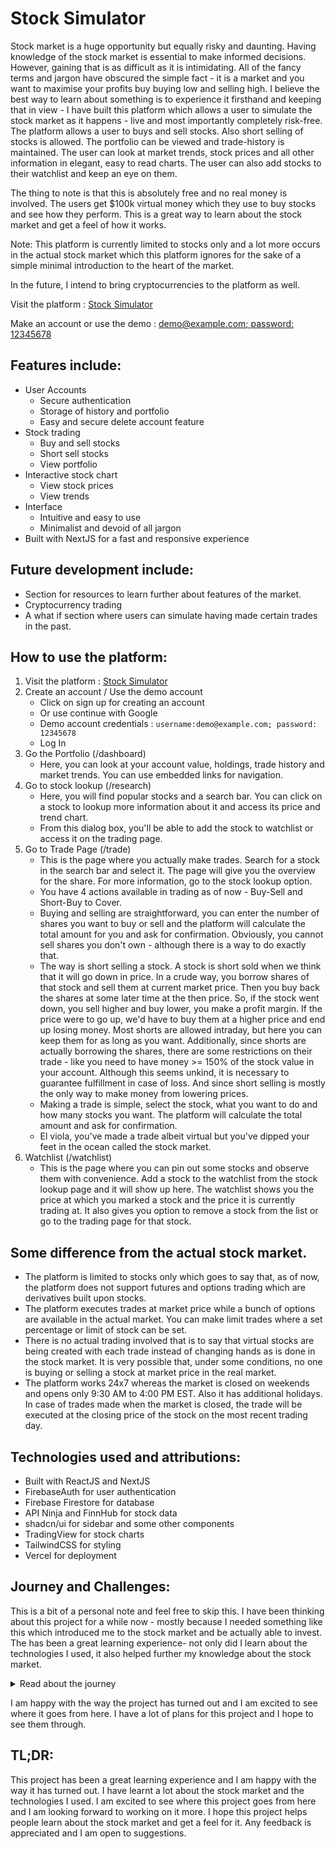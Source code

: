 # Stock Simulator
Stock market is a huge opportunity but equally risky and daunting. Having knowledge of the stock market is essential to make informed decisions. However, gaining that is as difficult as it is intimidating. All of the fancy terms and jargon have obscured the simple fact - it is a market and you want to maximise your profits buy buying low and selling high.
I believe the best way to learn about something is to experience it firsthand and keeping that in view - I have built this platform which allows a user to simulate the stock market as it happens - live and most importantly completely risk-free. The platform allows a user to buys and sell stocks. Also short selling of stocks is allowed. The  portfolio can be viewed and trade-history is maintained. The user can look at market trends, stock prices and all other information in elegant, easy to read charts. The user can also add stocks to their watchlist and keep an eye on them.

The thing to note is that this is absolutely free and no real money is involved. The users get $100k virtual money which they use to buy stocks and see how they perform. This is a great way to learn about the stock market and get a feel of how it works.

Note: This platform is currently limited to stocks only and a lot more occurs in the actual stock market which this platform ignores for the sake of a simple minimal introduction to the heart of the market.

In the future, I intend to bring cryptocurrencies to the platform as well.

Visit the platform : [Stock Simulator](https://stock-simulator-beta.vercel.app/)

Make an account or use the demo : <u> demo@example.com; password: 12345678 </u>

## Features include:
- User Accounts 
    - Secure authentication
    - Storage of history and portfolio
    - Easy and secure delete account feature
- Stock trading
    - Buy and sell stocks
    - Short sell stocks
    - View portfolio
- Interactive stock chart
    - View stock prices
    - View trends
- Interface
    - Intuitive and easy to use
    - Minimalist and devoid of all jargon
- Built with NextJS for a fast and responsive experience

## Future development include: 

- Section for resources to learn further about features of the market.
- Cryptocurrency trading
- A what if section where users can simulate having made certain trades in the past.

## How to use the platform:

1. Visit the platform : [Stock Simulator](https://stock-simulator-beta.vercel.app/)
2. Create an account / Use the demo account
    - Click on sign up for creating an account
    - Or use continue with Google
    - Demo account credentials : ```username:demo@example.com; password: 12345678```
    - Log In
3. Go the Portfolio (/dashboard)
    - Here, you can look at your account value, holdings, trade history and market trends. You can use embedded links for navigation.
4. Go to stock lookup (/research)
    - Here, you will find popular stocks and a search bar. You can click on a stock to lookup more information about it and access its price and trend chart.
    - From this dialog box, you'll be able to add the stock to watchlist or access it on the trading page.
5. Go to Trade Page (/trade)
    - This is the page where you actually make trades. Search for a stock in the search bar and select it. The page will give you the overview for the share. For more information, go to the stock lookup option.
    - You have 4 actions available in trading as of now - Buy-Sell and Short-Buy to Cover.
    - Buying and selling are straightforward, you can enter the number of shares you want to buy or sell and the platform will calculate the total amount for you and ask for confirmation. Obviously, you cannot sell shares you don't own - although there is a way to do exactly that. 
    - The way is short selling a stock. A stock is short sold when we think that it will go down in price. In a crude way, you borrow shares of that stock and sell them at current market price. Then you buy back the shares at some later time at the then price. So, if the stock went down, you sell higher and buy lower, you make a profit margin. If the price were to go up, we'd have to buy them at a higher price and end up losing money. Most shorts are allowed intraday, but here you can keep them for as long as you want. Additionally, since shorts are actually borrowing the shares, there are some restrictions on their trade - like you need to have money >= 150% of the stock value in your account. Although this seems unkind, it is necessary to guarantee fulfillment in case of loss. And since short selling is mostly the only way to make money from lowering prices.
    - Making a trade is simple, select the stock, what you want to do and how many stocks you want. The platform will calculate the total amount and ask for confirmation.
    - El viola, you've made a trade albeit virtual but you've dipped your feet in the ocean called the stock market.
6. Watchlist (/watchlist)
    - This is the page where you can pin out some stocks and observe them with convenience. Add a stock to the watchlist from the stock lookup page and it will show up here. The watchlist shows you the price at which you marked a stock and the price it is currently trading at. It also gives you option to remove a stock from the list or go to the trading page for that stock.

## Some difference from the actual stock market. 
- The platform is limited to stocks only which goes to say that, as of now, the platform does not support futures and options trading which are derivatives built upon stocks.
- The platform executes trades at market price while a bunch of options are available in the actual market. You can make limit trades where a set percentage or limit of stock can be set.
- There is no actual trading involved that is to say that virtual stocks are being created with each trade instead of changing hands as is done in the stock market. It is very possible that, under some conditions, no one is buying or selling a stock at market price in the real market.
- The platform works 24x7 whereas the market is closed on weekends and opens only 9:30 AM to 4:00 PM EST. Also it has additional holidays. In case of trades made when the market is closed, the trade will be executed at the closing price of the stock on the most recent trading day.


## Technologies used and attributions:
- Built with ReactJS and NextJS
- FirebaseAuth for user authentication
- Firebase Firestore for database
- API Ninja and FinnHub for stock data
- shadcn/ui for sidebar and some other components
- TradingView for stock charts
- TailwindCSS for styling
- Vercel for deployment

## Journey and Challenges:
This is a bit of a personal note and feel free to skip this. I have been thinking about this project for a while now - mostly because I needed something like this which introduced me to the stock market and be actually able to invest. The has been a great learning experience- not only did I learn about the technologies I used, it also helped further my knowledge about the stock market.


<details>

<summary>Read about the journey</summary>

I faced many challenges along the way but all were overcome. 
The biggest challenge was definitely getting accustomed with typescript as I have been building stuff only in JS and Python for quite a long time now. Getting the stock data and to display it in a way that is easy to understand was no easy feat. I couldn't really find an API for historical data with free quota which would suit the projects need. Then displaying that data in an interactive way was proving extremely difficult but I stumbled upon TradingView by total chance and that completely saved me - though it did come with its own share of troubles. 

With the UI, I thought me not being a designer should use some ready made components which would be a help and I decided on ui.shadcn.com which did make some part of my project look better but gave me headaches. I realised then how difficult it was to work with someone else's components. So I kinda reverted back to building things from ground up. which had its own share of challenges with the UI/UX and the design of the platform but I have learnt a lot from them and I am happy with the way it has turned out.

This project was really big for me and so, I decided to integrate authenticaion and users in this. This was my first time dealing with secure auth. To get the user authentication right and to store the data in a way that is secure and easy to access did have me rummaging through my head and then I found Firebase for this and it has been a great help. I also worked with reset password, email, delete account, changing name and the like. Figuring out auth was quite a milestone and I thing, very important. Working with auth will definitely open some new doors i think.

I made a table of popular stocks and had to collect data for that because no sane api would offer that much data for free and store that personally. I did collect a lot - a whole lot - of tickers data - logo, name, prices, and what not. Then I did have to reduce that down bcz the site started hanging 'cause of the huge number of images.

Figuring out the platform flow and the mechanism for trading was a challenge in and of itself because I did not want to have a dedicated backend working all the time just burning through money and resources. I did figure out a nice way and am quite proud of it. Make sell and buy trades did come a bit easier but the short selling and cover buying was a huge headache and I had to implement an independent flow for them.

Anticipating flaws - bugs and possible errors was a challenge but - I can do this all day (catch the reference pls ;) and well, I did do that all day. I have tried to make the platform as bug free as possible but I am sure there are some bugs and I am ready to tackle them as they come. 

If you had the patience to read this, please know that you are deeply appreciated. 

</details>


I am happy with the way the project has turned out and I am excited to see where it goes from here. I have a lot of plans for this project and I hope to see them through. 


## TL;DR:
This project has been a great learning experience and I am happy with the way it has turned out. I have learnt a lot about the stock market and the technologies I used. I am excited to see where this project goes from here and I am looking forward to working on it more. I hope this project helps people learn about the stock market and get a feel for it. 
Any feedback is appreciated and I am open to suggestions.